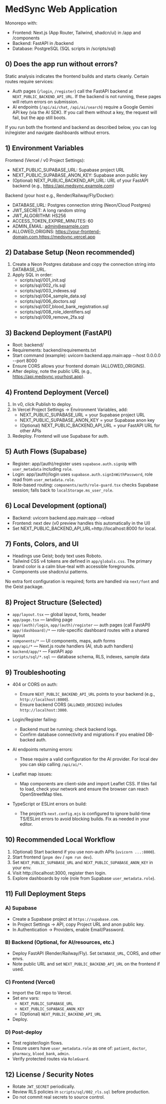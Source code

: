 # MedSync Web Application

Monorepo with:
- Frontend: Next.js (App Router, Tailwind, shadcn/ui) in /app and /components
- Backend: FastAPI in /backend
- Database: PostgreSQL (SQL scripts in /scripts/sql)

## 0) Does the app run without errors?

Static analysis indicates the frontend builds and starts cleanly. Certain routes require services:
- Auth pages (`/login`, `/register`) call the FastAPI backend at `NEXT_PUBLIC_BACKEND_API_URL`. If the backend is not running, these pages will return errors on submission.
- AI endpoints (`/api/ai/chat`, `/api/ai/search`) require a Google Gemini API key (via the AI SDK). If you call them without a key, the request will fail, but the app still boots.

If you run both the frontend and backend as described below, you can log in/register and navigate dashboards without errors.

## 1) Environment Variables

Frontend (Vercel / v0 Project Settings):
- NEXT_PUBLIC_SUPABASE_URL: Supabase project URL
- NEXT_PUBLIC_SUPABASE_ANON_KEY: Supabase anon public key
- (Optional) NEXT_PUBLIC_BACKEND_API_URL: URL of your FastAPI backend (e.g., https://api.medsync.example.com)

Backend (your host e.g., Render/Railway/Fly/Docker):
- DATABASE_URL: Postgres connection string (Neon/Cloud Postgres)
- JWT_SECRET: A long random string
- JWT_ALGORITHM: HS256
- ACCESS_TOKEN_EXPIRE_MINUTES: 60
- ADMIN_EMAIL: admin@example.com
- ALLOWED_ORIGINS: https://your-frontend-domain.com,https://medsync.vercel.app

## 2) Database Setup (Neon recommended)
1. Create a Neon Postgres database and copy the connection string into DATABASE_URL.
2. Apply SQL in order:
   - scripts/sql/001_init.sql
   - scripts/sql/002_rls.sql
   - scripts/sql/003_indexes.sql
   - scripts/sql/004_sample_data.sql
   - scripts/sql/006_doctors.sql
   - scripts/sql/007_blood_bank_registration.sql
   - scripts/sql/008_role_identifiers.sql
   - scripts/sql/009_remove_2fa.sql

## 3) Backend Deployment (FastAPI)
- Root: backend/
- Requirements: backend/requirements.txt
- Start command (example): uvicorn backend.app.main:app --host 0.0.0.0 --port 8000
- Ensure CORS allows your frontend domain (ALLOWED_ORIGINS).
- After deploy, note the public URL (e.g., https://api.medsync.yourhost.app).

## 4) Frontend Deployment (Vercel)
1. In v0, click Publish to deploy.
2. In Vercel Project Settings → Environment Variables, add:
   - NEXT_PUBLIC_SUPABASE_URL = your Supabase project URL
   - NEXT_PUBLIC_SUPABASE_ANON_KEY = your Supabase anon key
   - (Optional) NEXT_PUBLIC_BACKEND_API_URL = your FastAPI URL for other APIs
3. Redeploy. Frontend will use Supabase for auth.

## 5) Auth Flows (Supabase)
- Register: app/(auth)/register uses `supabase.auth.signUp` with `user_metadata` including `role`.
- Login: app/(auth)/login uses `supabase.auth.signInWithPassword`, role read from `user_metadata.role`.
- Role-based routing: `components/auth/role-guard.tsx` checks Supabase session; falls back to `localStorage.ms_user_role`.

## 6) Local Development (optional)
- Backend: uvicorn backend.app.main:app --reload
- Frontend: next dev (v0 preview handles this automatically in the UI)
- Set NEXT_PUBLIC_BACKEND_API_URL=http://localhost:8000 for local.

## 7) Fonts, Colors, and UI

- Headings use Geist; body text uses Roboto.
- Tailwind CSS v4 tokens are defined in `app/globals.css`. The primary brand color is a calm blue-teal with accessible foregrounds.
- Components use shadcn/ui patterns.

No extra font configuration is required; fonts are handled via `next/font` and the Geist package.

## 8) Project Structure (Selected)

- `app/layout.tsx` — global layout, fonts, header
- `app/page.tsx` — landing page
- `app/(auth)/login`, `app/(auth)/register` — auth pages (call FastAPI)
- `app/(dashboard)/*` — role-specific dashboard routes with a shared layout
- `components/*` — UI components, maps, auth forms
- `app/api/*` — Next.js route handlers (AI, stub auth handlers)
- `backend/app/*` — FastAPI app
- `scripts/sql/*.sql` — database schema, RLS, indexes, sample data

## 9) Troubleshooting

- 404 or CORS on auth:
  - Ensure `NEXT_PUBLIC_BACKEND_API_URL` points to your backend (e.g., `http://localhost:8000`).
  - Ensure backend CORS (`ALLOWED_ORIGINS`) includes `http://localhost:3000`.

- Login/Register failing:
  - Backend must be running; check backend logs.
  - Confirm database connectivity and migrations if you enabled DB-backed auth.

- AI endpoints returning errors:
  - These require a valid configuration for the AI provider. For local dev you can skip calling `/api/ai/*`.

- Leaflet map issues:
  - Map components are client-side and import Leaflet CSS. If tiles fail to load, check your network and ensure the browser can reach OpenStreetMap tiles.

- TypeScript or ESLint errors on build:
  - The project’s `next.config.mjs` is configured to ignore build-time TS/ESLint errors to avoid blocking builds. Fix as needed in your editor.

## 10) Recommended Local Workflow

1) (Optional) Start backend if you use non-auth APIs (`uvicorn ...:8000`).
2) Start frontend (`pnpm dev` / `npm run dev`).
3) Set `NEXT_PUBLIC_SUPABASE_URL` and `NEXT_PUBLIC_SUPABASE_ANON_KEY` in your env.
4) Visit http://localhost:3000, register then login.
5) Explore dashboards by role (role from Supabase `user_metadata.role`).

## 11) Full Deployment Steps

### A) Supabase
- Create a Supabase project at `https://supabase.com`.
- In Project Settings → API, copy Project URL and anon public key.
- In Authentication → Providers, enable Email/Password.

### B) Backend (Optional, for AI/resources, etc.)
- Deploy FastAPI (Render/Railway/Fly). Set `DATABASE_URL`, CORS, and other envs.
- Note public URL and set `NEXT_PUBLIC_BACKEND_API_URL` on the frontend if used.

### C) Frontend (Vercel)
- Import the Git repo to Vercel.
- Set env vars:
  - `NEXT_PUBLIC_SUPABASE_URL`
  - `NEXT_PUBLIC_SUPABASE_ANON_KEY`
  - (Optional) `NEXT_PUBLIC_BACKEND_API_URL`
- Deploy.

### D) Post-deploy
- Test register/login flows.
- Ensure users have `user_metadata.role` as one of: `patient`, `doctor`, `pharmacy`, `blood_bank`, `admin`.
- Verify protected routes via `RoleGuard`.

## 12) License / Security Notes

- Rotate `JWT_SECRET` periodically.
- Review RLS policies in `scripts/sql/002_rls.sql` before production.
- Do not commit real secrets to source control.
